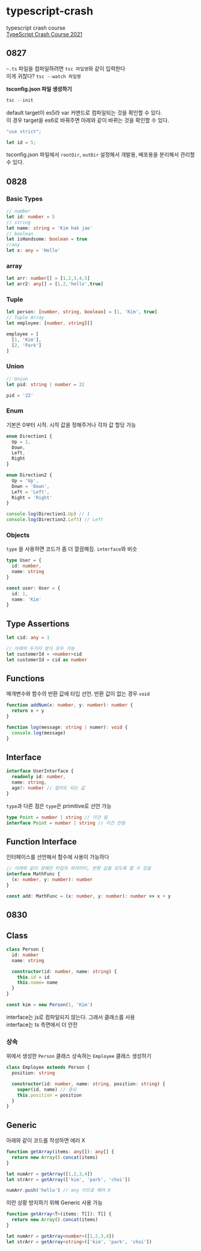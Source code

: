 # typescript-crash
typescript crash course<br />
[TypeScript Crash Course 2021](https://youtu.be/BCg4U1FzODs)

## 0827
`~.ts` 파일을 컴파일하려면 `tsc 파일명`와 같이 입력한다<br />
이게 귀찮다? `tsc --watch 파일명` 

**tsconfig.json 파일 생성하기**
```typescript
tsc --init
```
default target이 es5라 var 커맨드로 컴파일되는 것을 확인할 수 있다.<br />
이 경우 target을 es6로 바꿔주면 아래와 같이 바뀌는 것을 확인할 수 있다.
```javascript
"use strict";

let id = 5;
```

tsconfig.json 파일에서 `rootDir`, `outDir` 설정해서 개발용, 배포용을 분리해서 관리할 수 있다.

## 0828
### Basic Types
```typescript
// number
let id: number = 5
// string
let name: string = 'Kim hak jae'
// boolean
let isHandsome: boolean = true
//any
let x: any = 'Hello'
```

### array
```typescript
let arr: number[] = [1,2,3,4,5]
let arr2: any[] = [1,2,'hello',true]
```

### Tuple
```typescript
let person: [number, string, boolean] = [1, 'Kim', true]
// Tuple Array
let employee: [number, string][]

employee = [
  [1, 'Kim'],
  [2, 'Park']
]
```

### Union
```typescript
// Union
let pid: string | number = 22

pid = '22'
```

### Enum
기본은 0부터 시작. 시작 값을 정해주거나 각자 값 할당 가능
```typescript
enum Direction1 {
  Up = 1,
  Down,
  Left,
  Right
}

enum Direction2 {
  Up = 'Up',
  Down = 'Down',
  Left = 'Left',
  Right = 'Right'
}

console.log(Direction1.Up) // 1
console.log(Direction2.Left) // Left
```

### Objects
`type` 을 사용하면 코드가 좀 더 깔끔해짐. `interface`와 비슷
```typescript
type User = {
  id: number,
  name: string
}

const user: User = {
  id: 1,
  name: 'Kim'
}
```

## Type Assertions
```typescript
let cid: any = 1

// 아래의 두가지 방식 모두 가능
let customerId = <number>cid
let customerId = cid as number
```

## Functions
매개변수와 함수의 반환 값에 타입 선언. 반환 값이 없는 경우 `void`
```typescript
function addNum(x: number, y: number): number {
  return x + y
}

function log(message: string | numer): void {
  console.log(message)
}
```

## Interface
```typescript
interface UserInterface {
  readonly id: number,
  name: string,
  age?: number // 없어도 되는 값
}
```
`type`과 다른 점은 `type`은 primitive로 선언 가능
```typescript
type Point = number | string // 이건 됨
interface Point = number | string // 이건 안됨
```

## Function Interface
인터페이스를 선언해서 함수에 사용이 가능하다
```typescript
// 아래와 같이 정해진 타입의 파라미터, 반환 값을 갖도록 할 수 있음
interface MathFunc {
  (x: number, y: number): number
}

const add: MathFunc = (x: number, y: number): number => x + y
```

## 0830

## Class
```typescript
class Person {
  id: number
  name: string

  constructor(id: number, name: string) {
    this.id = id
    this.name= name
  }
}

const kim = new Person(1, 'Kim')
```
interface는 js로 컴파일되지 않는다. 그래서 클래스를 사용<br />
interface는 ts 측면에서 더 안전

### 상속
위에서 생성한 `Person` 클래스 상속하는 `Employee` 클래스 생성하기
```typescript
class Employee extends Person {
  position: string

  constructor(id: number, name: string, position: string) {
    super(id, name) // 중요
    this.position = position
  }
}
```

## Generic
아래와 같이 코드를 작성하면 에러 X
```typescript
function getArray(items: any[]): any[] {
  return new Array().concat(items)
}

let numArr = getArray([1,2,3,4])
let strArr = getArray(['kim', 'park', 'choi'])

numArr.push('hello') // any 이므로 에러 X
```

이런 상황 방지하기 위해 Generic 사용 가능
```typescript
function getArray<T>(items: T[]): T[] {
  return new Array().concat(items)
}

let numArr = getArray<number>([1,2,3,4])
let strArr = getArray<string>(['kim', 'park', 'choi'])
```